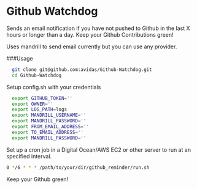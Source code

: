 Github Watchdog
===============

Sends an email notification if you have not pushed to Github in the last X hours or longer than a day. Keep your Github Contributions green!

Uses mandrill to send email currently but you can use any provider.

###Usage

```bash
  git clone git@github.com:avidas/Github-Watchdog.git
  cd Github-Watchdog
```

Setup config.sh with your credentials
```bash
  export GITHUB_TOKEN=''
  export OWNER=''
  export LOG_PATH=logs
  export MANDRILL_USERNAME=''
  export MANDRILL_PASSWORD=''
  export FROM_EMAIL_ADDRESS=''
  export TO_EMAIL_ADDRESS=''
  export MANDRILL_PASSWORD=''
```

Set up a cron job in a Digital Ocean/AWS EC2 or other server to run at an specified interval.

```bash
0 */6 * * * /path/to/your/dir/github_reminder/run.sh
```

Keep your Github green!
